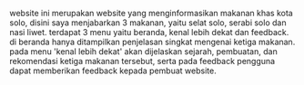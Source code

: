 website ini merupakan website yang menginformasikan makanan khas kota solo, disini saya menjabarkan 3 makanan, yaitu selat solo, serabi solo dan nasi liwet. terdapat 3 menu yaitu beranda, kenal lebih dekat dan feedback. di beranda hanya ditampilkan penjelasan singkat mengenai ketiga makanan. pada menu 'kenal lebih dekat' akan dijelaskan sejarah, pembuatan, dan rekomendasi ketiga makanan tersebut, serta pada feedback pengguna dapat memberikan feedback kepada pembuat website.
